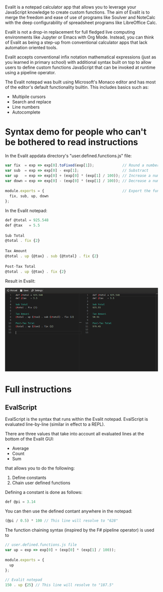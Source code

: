 Evalit is a notepad calculator app that allows you to leverage your JavaScript knowledge
to create custom functions. The aim of Evalit is to merge the freedom and ease of use of
programs like Soulver and NoteCalc with the deep configurability of spreadsheet programs
like LibreOffice Calc.

Evalit is not a drop-in replacement for full fledged live computing environments like
Jupyter or Emacs with Org Mode. Instead, you can think of Evalit as being a step-up from
conventional calculator apps that lack automation oriented tools.

Evalit accepts conventional infix notation mathematical expressions (just as you learned
in primary school) with additional syntax built on top to allow users to define custom
functions JavaScript that can be invoked at runtime using a pipeline operator.

The Evalit notepad was built using Microsoft's Monaco editor and has most of the editor's
default functionality builtin. This includes basics such as:
- Multipile cursors
- Search and replace
- Line numbers
- Autocomplete

# Syntax demo for people who can't be bothered to read instructions

In the Evalit appdata directory's "user.defined.functions.js" file:

``` js
var fix  = exp => exp[0].toFixed(exp[1]);             // Round a number to a specific point
var sub  = exp => exp[0] - exp[1];                    // Substract
var up   = exp => exp[0] + (exp[0] * (exp[1] / 100)); // Increase a number by a percentage
var down = exp => exp[0] - (exp[0] * (exp[1] / 100)); // Decrease a number by a percentage

module.exports = {                                    // Export the functions
  fix, sub, up, down
};
```

In the Evalit notepad:

```js
def @total = 925.548
def @tax   = 5.5

Sub Total
@total . fix {2}

Tax Amount
@total . up {@tax} . sub {@total} . fix {2}

Post-Tax Total
@total . up {@tax} . fix {2}
```

Result in Evalit:

![Alt text](InvoiceExample.png)

# Full instructions

## EvalScript

EvalScript is the syntax that runs within the Evalit notepad. EvalScript is evaluated
line-by-line (similar in effect to a REPL).

There are three values that take into account all evaluated lines at the bottom of the
Evalit GUI:
- Average
- Count
- Sum


that allows you to do the following:
1. Define constants
2. Chain user defined functions

Defining a constant is done as follows:

```js
def @pi = 3.14
```
You can then use the defined contant anywhere in the notepad:

```js
(@pi / 0.5) * 100 // This line will resolve to "628"
```
The function chaining syntax (inspired by the F# pipeline operator) is used to


``` js
// user.defined.functions.js file
var up = exp => exp[0] + (exp[0] * (exp[1] / 100));

module.exports = {
  up
};
```

```js
// Evalit notepad
150 . up {25} // This line will resolve to "187.5"
```
